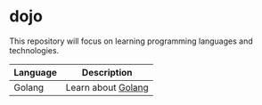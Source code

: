 # dojo

This repository will focus on learning programming languages ​​and technologies.

Language | Description
--- | ---
Golang | Learn about [Golang](https://golang.org)
